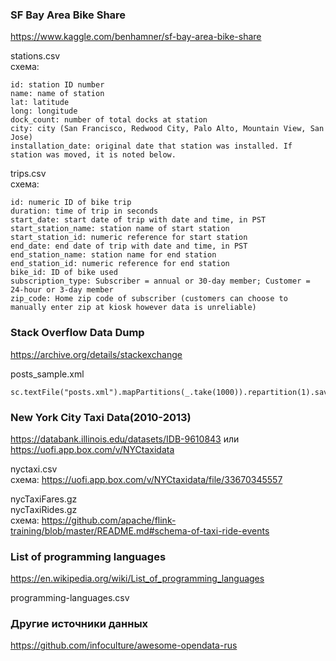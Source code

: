 ### SF Bay Area Bike Share

https://www.kaggle.com/benhamner/sf-bay-area-bike-share

stations.csv  
схема:
```
id: station ID number
name: name of station
lat: latitude
long: longitude
dock_count: number of total docks at station
city: city (San Francisco, Redwood City, Palo Alto, Mountain View, San Jose)
installation_date: original date that station was installed. If station was moved, it is noted below.
```

trips.csv  
схема:
```
id: numeric ID of bike trip
duration: time of trip in seconds
start_date: start date of trip with date and time, in PST
start_station_name: station name of start station
start_station_id: numeric reference for start station
end_date: end date of trip with date and time, in PST
end_station_name: station name for end station
end_station_id: numeric reference for end station
bike_id: ID of bike used
subscription_type: Subscriber = annual or 30-day member; Customer = 24-hour or 3-day member
zip_code: Home zip code of subscriber (customers can choose to manually enter zip at kiosk however data is unreliable)
```
### Stack Overflow Data Dump

https://archive.org/details/stackexchange

posts_sample.xml

```
sc.textFile("posts.xml").mapPartitions(_.take(1000)).repartition(1).saveAsTextFile("posts_sample.xml")
```

### New York City Taxi Data(2010-2013)

https://databank.illinois.edu/datasets/IDB-9610843 или https://uofi.app.box.com/v/NYCtaxidata 

nyctaxi.csv   
схема: https://uofi.app.box.com/v/NYCtaxidata/file/33670345557

nycTaxiFares.gz   
nycTaxiRides.gz  
схема: https://github.com/apache/flink-training/blob/master/README.md#schema-of-taxi-ride-events

### List of programming languages 

https://en.wikipedia.org/wiki/List_of_programming_languages 

programming-languages.csv


### Другие источники данных

https://github.com/infoculture/awesome-opendata-rus  
